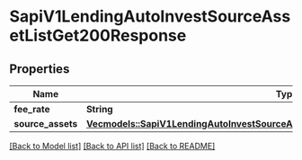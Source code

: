 # SapiV1LendingAutoInvestSourceAssetListGet200Response

## Properties

Name | Type | Description | Notes
------------ | ------------- | ------------- | -------------
**fee_rate** | **String** |  | 
**source_assets** | [**Vec<models::SapiV1LendingAutoInvestSourceAssetListGet200ResponseSourceAssetsInner>**](_sapi_v1_lending_auto_invest_source_asset_list_get_200_response_sourceAssets_inner.md) |  | 

[[Back to Model list]](../README.md#documentation-for-models) [[Back to API list]](../README.md#documentation-for-api-endpoints) [[Back to README]](../README.md)


